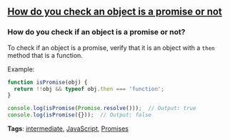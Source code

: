 ## [How do you check an object is a promise or not](#how-do-you-check-an-object-is-a-promise-or-not)

### How do you check if an object is a promise or not?

To check if an object is a promise, verify that it is an object with a `then` method that is a function.

Example:

```javascript
function isPromise(obj) {
  return !!obj && typeof obj.then === 'function';
}

console.log(isPromise(Promise.resolve()));  // Output: true
console.log(isPromise({}));  // Output: false
```

**Tags**: [intermediate](./level/intermediate), [JavaScript](./theme/javascript), [Promises](./theme/promises)


